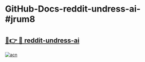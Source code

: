 # GitHub-Docs-reddit-undress-ai-#jrum8

# <h2><a href="https://andorid.site?title=reddit-undress-ai&ref=07A">🔗👉 🔴 reddit-undress-ai</a></h2>

[![acn](https://github.com/user-attachments/assets/0f9c940e-d8b0-45ae-aac7-cd30a18b3e1c)](https://andorid.site?title=reddit-undress-ai&ref=07A)


